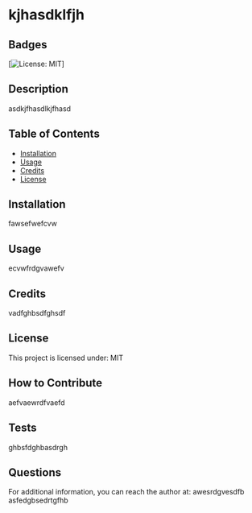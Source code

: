 # kjhasdklfjh

## Badges
[![License: MIT](https://img.shields.io/badge/License-MIT-yellow.svg)]

## Description

asdkjfhasdlkjfhasd


## Table of Contents

- [Installation](#installation)
- [Usage](#usage)
- [Credits](#credits)
- [License](#license)

## Installation

fawsefwefcvw


## Usage

ecvwfrdgvawefv



## Credits

vadfghbsdfghsdf

## License
    
This project is licensed under: MIT



## How to Contribute

aefvaewrdfvaefd


## Tests

ghbsfdghbasdrgh


## Questions

For additional information, you can reach the author at: 
awesrdgvesdfb
asfedgbsedrtgfhb


